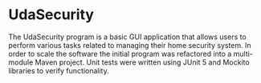 # UdaSecurity

The UdaSecurity program is a basic GUI application that allows users to perform various tasks related to 
managing their home security system. In order to scale the software the initial program was refactored into a multi-module Maven project.
Unit tests were written using JUnit 5 and Mockito libraries to verify functionality.
